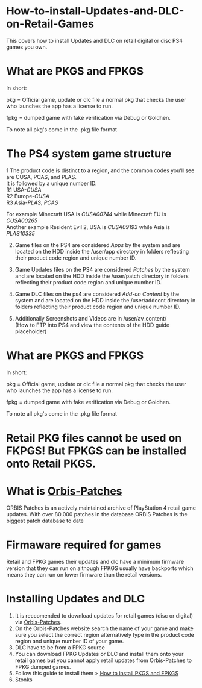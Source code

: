 # How-to-install-Updates-and-DLC-on-Retail-Games
This covers how  to install Updates and DLC on retail digital or disc PS4 games you own.      
      
# What are PKGS and FPKGS      
In short:    
       
pkg = Official game, update or dlc file a normal pkg that checks the user who launches the app has a license to run.    
     
fpkg = dumped game with fake verification via Debug or Goldhen.
      
To note all pkg's come in the .pkg file format       
       
# The PS4 system game structure  
1 The product code is distinct to a region, and the common codes you’ll see are CUSA, PCAS, and PLAS.      
It is followed by a unique number ID.        
R1 USA-*CUSA*       
R2 Europe-*CUSA*         
R3 Asia-*PLAS*, *PCAS*    
         
For example Minecraft USA is *CUSA00744* while Minecraft EU is *CUSA00265*              
Another example Resident Evil 2, USA is *CUSA09193* while Asia is *PLAS10335*     
                
2. Game files on the PS4 are considered *Apps* by the system and are located on the HDD inside the /user/app directory in folders reflecting their product code region and unique number ID.       
            
3. Game Updates files on the PS4 are considered *Patches* by the system and are located on the HDD inside the /user/patch directory in folders reflecting their product code region and unique number ID.       
      
4. Game DLC files on the ps4 are considered *Add-on Content* by the system and are located on the HDD inside the /user/addcont directory in folders reflecting their product code region and unique number ID.   
        
5. Additionally Screenshots and Videos are in /user/av_content/    
(How to FTP into PS4 and view the contents of the HDD guide placeholder)     
     
      
# What are PKGS and FPKGS      
In short:    
       
pkg = Official game, update or dlc file a normal pkg that checks the user who launches the app has a license to run.    
     
fpkg = dumped game with fake verification via Debug or Goldhen.
      
To note all pkg's come in the .pkg file format      
     
# Retail PKG files cannot be used on FKPGS! But FPKGS can be installed onto Retail PKGS.       
       
     
	 	   
# What is [Orbis-Patches](https://orbispatches.com/)    
ORBIS Patches is an actively maintained archive of PlayStation 4 retail game updates. With over 80.000 patches in the database ORBIS Patches is the biggest patch database to date    
       

# Firmaware required for games                                                                                                                                                                                                             
Retail and FPKG games their updates and dlc have a minimum firmware version that they can run on although FPKGS usually have backports which means they can run on lower firmware than the retail versions.       
     
	 
# Installing Updates and DLC     
1. It is reccomended to download updates for retail games (disc or digital) via [Orbis-Patches](https://orbispatches.com/).           
2. On the Orbis-Patches website search the name of your game and make sure you select the correct region alternatively type in the product code region and unique number ID of your game.  
3. DLC have to be from a FPKG source        
4. You can download FPKG Updates or DLC and install them onto your retail games but you cannot apply retail updates from Orbis-Patches to FPKG dumped games.    
5. Follow this guide to install them  > [How to install PKGS and FPKGS](https://github.com/DrYenyen/How-To-Install-PS4-FPKGS)     
6. Stonks   
    
